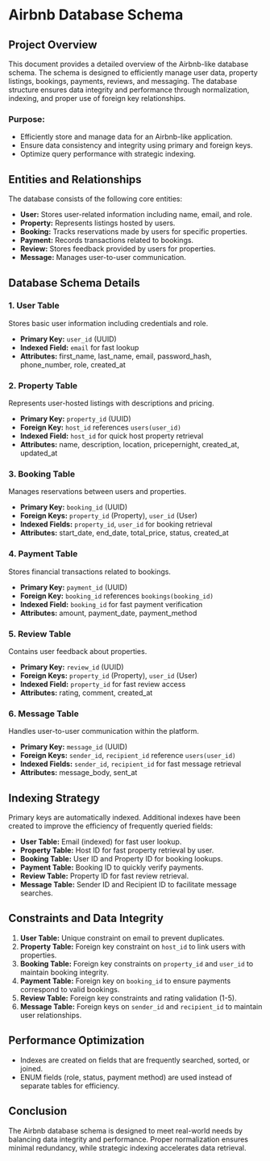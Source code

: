 # Airbnb Database Schema

## Project Overview

This document provides a detailed overview of the Airbnb-like database schema. The schema is designed to efficiently manage user data, property listings, bookings, payments, reviews, and messaging. The database structure ensures data integrity and performance through normalization, indexing, and proper use of foreign key relationships.

### Purpose:

* Efficiently store and manage data for an Airbnb-like application.
* Ensure data consistency and integrity using primary and foreign keys.
* Optimize query performance with strategic indexing.

## Entities and Relationships

The database consists of the following core entities:

* **User:** Stores user-related information including name, email, and role.
* **Property:** Represents listings hosted by users.
* **Booking:** Tracks reservations made by users for specific properties.
* **Payment:** Records transactions related to bookings.
* **Review:** Stores feedback provided by users for properties.
* **Message:** Manages user-to-user communication.

## Database Schema Details

### 1. User Table

Stores basic user information including credentials and role.

* **Primary Key:** `user_id` (UUID)
* **Indexed Field:** `email` for fast lookup
* **Attributes:** first\_name, last\_name, email, password\_hash, phone\_number, role, created\_at

### 2. Property Table

Represents user-hosted listings with descriptions and pricing.

* **Primary Key:** `property_id` (UUID)
* **Foreign Key:** `host_id` references `users(user_id)`
* **Indexed Field:** `host_id` for quick host property retrieval
* **Attributes:** name, description, location, pricepernight, created\_at, updated\_at

### 3. Booking Table

Manages reservations between users and properties.

* **Primary Key:** `booking_id` (UUID)
* **Foreign Keys:** `property_id` (Property), `user_id` (User)
* **Indexed Fields:** `property_id`, `user_id` for booking retrieval
* **Attributes:** start\_date, end\_date, total\_price, status, created\_at

### 4. Payment Table

Stores financial transactions related to bookings.

* **Primary Key:** `payment_id` (UUID)
* **Foreign Key:** `booking_id` references `bookings(booking_id)`
* **Indexed Field:** `booking_id` for fast payment verification
* **Attributes:** amount, payment\_date, payment\_method

### 5. Review Table

Contains user feedback about properties.

* **Primary Key:** `review_id` (UUID)
* **Foreign Keys:** `property_id` (Property), `user_id` (User)
* **Indexed Field:** `property_id` for fast review access
* **Attributes:** rating, comment, created\_at

### 6. Message Table

Handles user-to-user communication within the platform.

* **Primary Key:** `message_id` (UUID)
* **Foreign Keys:** `sender_id`, `recipient_id` reference `users(user_id)`
* **Indexed Fields:** `sender_id`, `recipient_id` for fast message retrieval
* **Attributes:** message\_body, sent\_at

## Indexing Strategy

Primary keys are automatically indexed. Additional indexes have been created to improve the efficiency of frequently queried fields:

* **User Table:** Email (indexed) for fast user lookup.
* **Property Table:** Host ID for fast property retrieval by user.
* **Booking Table:** User ID and Property ID for booking lookups.
* **Payment Table:** Booking ID to quickly verify payments.
* **Review Table:** Property ID for fast review retrieval.
* **Message Table:** Sender ID and Recipient ID to facilitate message searches.

## Constraints and Data Integrity

1. **User Table:** Unique constraint on email to prevent duplicates.
2. **Property Table:** Foreign key constraint on `host_id` to link users with properties.
3. **Booking Table:** Foreign key constraints on `property_id` and `user_id` to maintain booking integrity.
4. **Payment Table:** Foreign key on `booking_id` to ensure payments correspond to valid bookings.
5. **Review Table:** Foreign key constraints and rating validation (1-5).
6. **Message Table:** Foreign keys on `sender_id` and `recipient_id` to maintain user relationships.

## Performance Optimization

* Indexes are created on fields that are frequently searched, sorted, or joined.
* ENUM fields (role, status, payment method) are used instead of separate tables for efficiency.

## Conclusion

The Airbnb database schema is designed to meet real-world needs by balancing data integrity and performance. Proper normalization ensures minimal redundancy, while strategic indexing accelerates data retrieval.
